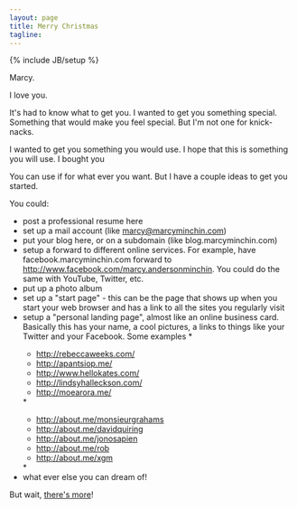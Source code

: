 ```yaml
---
layout: page
title: Merry Christmas
tagline:
---
```

{% include JB/setup %}

Marcy.

I love you.

It's had to know what to get you. I wanted to get you something special.
Something that would make you feel special. But I'm not one for knick-nacks.

I wanted to get you something you would use. I hope that this is something
you will use. I bought you

<div markdown="1" align="center"><http://MarcyMinchin.com></div>

You can use if for what ever you want. But I have a couple ideas to get you
started.

You could:
 * post a professional resume here
 * set up a mail account (like marcy@marcyminchin.com)
 * put your blog here, or on a subdomain (like blog.marcyminchin.com)
 * setup a forward to different online services. For example, have facebook.marcyminchin.com forward to <http://www.facebook.com/marcy.andersonminchin>. You could do the same with YouTube, Twitter, etc.
 * put up a photo album
 * set up a "start page" - this can be the page that shows up when you start your web browser and has a link to all the sites you regularly visit
 * setup a "personal landing page", almost like an online business card. Basically this has your name, a cool pictures, a links to things like your Twitter and your Facebook. Some examples
      <!-- Flavors.me -->* <http://www.daniel-moreira.com/>
	  * <http://rebeccaweeks.com/>
	  * <http://apantsiop.me/>
	  * <http://www.hellokates.com/>
	  * <http://lindsyhalleckson.com/>
	  * <http://moearora.me/>
	  <!-- About.me -->* <http://about.me/sarahkunst>
	  * <http://about.me/monsieurgrahams>
	  * <http://about.me/davidquiring>
	  * <http://about.me/jonosapien>
	  * <http://about.me/rob>
	  * <http://about.me/xgm>
	  <!-- http://lifehacker.com/5636983/how-to-make-and-host-your-own-custom-personal-landing-page -->* <http://toasterdog.com/personalpage/>
 * what ever else you can dream of!
 
But wait, [there's more](http://minchin.ca/marcy/theres-more)!


